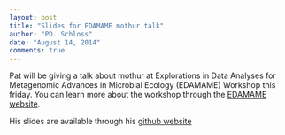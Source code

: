 ```yaml
---
layout: post
title: "Slides for EDAMAME mothur talk"
author: "PD. Schloss"
date: "August 14, 2014"
comments: true
---
```


Pat will be giving a talk about mothur at Explorations in Data Analyses for Metagenomic Advances in Microbial Ecology (EDAMAME) Workshop this friday. You can learn more about the workshop through the [EDAMAME website](http://edamame-course.org).

His slides are available through his [github website](http://pschloss.github.io/talks/2014_08_15_mothur)
